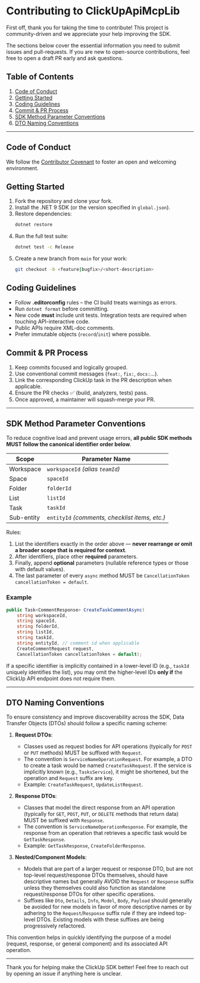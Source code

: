 # Contributing to ClickUpApiMcpLib

First off, thank you for taking the time to contribute! This project is community-driven and we appreciate your help improving the SDK.

The sections below cover the essential information you need to submit issues and pull-requests. If you are new to open-source contributions, feel free to open a draft PR early and ask questions.

## Table of Contents

1. [Code of Conduct](#code-of-conduct)
2. [Getting Started](#getting-started)
3. [Coding Guidelines](#coding-guidelines)
4. [Commit & PR Process](#commit--pr-process)
5. [SDK Method Parameter Conventions](#sdk-method-parameter-conventions)
6. [DTO Naming Conventions](#dto-naming-conventions)

---

## Code of Conduct

We follow the [Contributor Covenant](https://www.contributor-covenant.org/version/2/1/code_of_conduct/) to foster an open and welcoming environment.

## Getting Started

1. Fork the repository and clone your fork.
2. Install the .NET 9 SDK (or the version specified in `global.json`).
3. Restore dependencies:
   ```bash
   dotnet restore
   ```
4. Run the full test suite:
   ```bash
   dotnet test -c Release
   ```
5. Create a new branch from `main` for your work:
   ```bash
   git checkout -b <feature|bugfix>/<short-description>
   ```

## Coding Guidelines

* Follow **.editorconfig** rules – the CI build treats warnings as errors.
* Run `dotnet format` before committing.
* New code **must** include unit tests. Integration tests are required when touching API-interactive code.
* Public APIs require XML-doc comments.
* Prefer immutable objects (`record`/`init`) where possible.

## Commit & PR Process

1. Keep commits focused and logically grouped.
2. Use conventional commit messages (`feat:`, `fix:`, `docs:`…).
3. Link the corresponding ClickUp task in the PR description when applicable.
4. Ensure the PR checks ✅ (build, analyzers, tests) pass.
5. Once approved, a maintainer will squash-merge your PR.

---

## SDK Method Parameter Conventions

To reduce cognitive load and prevent usage errors, **all public SDK methods MUST follow the canonical identifier order below**.

| Scope | Parameter Name |
|-------|----------------|
| Workspace | `workspaceId` *(alias `teamId`)* |
| Space | `spaceId` |
| Folder | `folderId` |
| List | `listId` |
| Task | `taskId` |
| Sub-entity | `entityId` *(comments, checklist items, etc.)* |

Rules:

1. List the identifiers exactly in the order above — **never rearrange or omit a broader scope that is required for context**.
2. After identifiers, place other **required** parameters.
3. Finally, append **optional** parameters (nullable reference types or those with default values).
4. The last parameter of every `async` method MUST be `CancellationToken cancellationToken = default`.

### Example

```csharp
public Task<CommentResponse> CreateTaskCommentAsync(
    string workspaceId,
    string spaceId,
    string folderId,
    string listId,
    string taskId,
    string entityId, // comment id when applicable
    CreateCommentRequest request,
    CancellationToken cancellationToken = default);
```

If a specific identifier is implicitly contained in a lower-level ID (e.g., `taskId` uniquely identifies the list), you may omit the higher-level IDs **only if** the ClickUp API endpoint does not require them.

---

## DTO Naming Conventions

To ensure consistency and improve discoverability across the SDK, Data Transfer Objects (DTOs) should follow a specific naming scheme:

1.  **Request DTOs**:
    *   Classes used as request bodies for API operations (typically for `POST` or `PUT` methods) MUST be suffixed with `Request`.
    *   The convention is `ServiceNameOperationRequest`. For example, a DTO to create a task would be named `CreateTaskRequest`. If the service is implicitly known (e.g., `TasksService`), it might be shortened, but the operation and `Request` suffix are key.
    *   Example: `CreateTaskRequest`, `UpdateListRequest`.

2.  **Response DTOs**:
    *   Classes that model the direct response from an API operation (typically for `GET`, `POST`, `PUT`, or `DELETE` methods that return data) MUST be suffixed with `Response`.
    *   The convention is `ServiceNameOperationResponse`. For example, the response from an operation that retrieves a specific task would be `GetTaskResponse`.
    *   Example: `GetTaskResponse`, `CreateFolderResponse`.

3.  **Nested/Component Models**:
    *   Models that are part of a larger request or response DTO, but are not top-level request/response DTOs themselves, should have descriptive names but generally AVOID the `Request` or `Response` suffix unless they themselves could also function as standalone request/response DTOs for other specific operations.
    *   Suffixes like `Dto`, `Details`, `Info`, `Model`, `Body`, `Payload` should generally be avoided for new models in favor of more descriptive names or by adhering to the `Request`/`Response` suffix rule if they are indeed top-level DTOs. Existing models with these suffixes are being progressively refactored.

This convention helps in quickly identifying the purpose of a model (request, response, or general component) and its associated API operation.

---

Thank you for helping make the ClickUp SDK better! Feel free to reach out by opening an issue if anything here is unclear.
